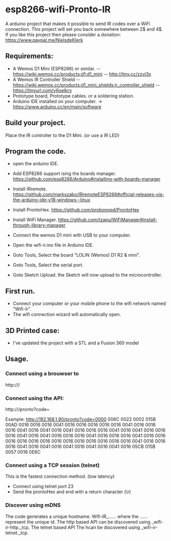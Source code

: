 # esp8266-wifi-Pronto-IR
A arduino project that makes it possible to send IR codes over a WiFi connection.
This project will set you back somewhere between 2$ and 4$. 
If you like this project then please consider a donation: https://www.paypal.me/NielsdeKlerk

## Requirements:
- A Wemos D1 Mini (ESP8266) or similar.
  -- https://wiki.wemos.cc/products:d1:d1_mini
  -- http://tiny.cc/zzvj3y
- A Wemos IR Controller Shield
  -- https://wiki.wemos.cc/products:d1_mini_shields:ir_controller_shield
  -- https://tinyurl.com/y6oelkry
- Prototype board, Prototype cables. or a soldering station.
- Arduino IDE installed on your computer. -> https://www.arduino.cc/en/main/software

## Build your project.
Place the IR controller to the D1 Mini.
(or use a IR LED)

## Program the code.
- open the arduino IDE.
- Add ESP8266 support ising the boards manager. https://github.com/esp8266/Arduino#installing-with-boards-manager
- Install IRremote. https://github.com/markszabo/IRremoteESP8266#official-releases-via-the-arduino-ide-v18-windows--linux
- Install ProntoHex. https://github.com/probonopd/ProntoHex
- Install WiFi Manager. https://github.com/tzapu/WiFiManager#install-through-library-manager

- Connect the wemos D1 mini with USB to your computer.
- Open the wifi-ir.ino file in Arduino IDE.
- Goto Tools, Select the board "LOLIN (Wemos) D1 R2 & mini".
- Goto Tools, Select the serial port.
- Goto Sketch Upload. the Sketch will now upload to the microcontroller.


## First run.
- Connect your computer or your mobile phone to the wifi network named "Wifi-Ir".
- The wifi connection wizard will automatically open.

## 3D Printed case:
- I've updated the project with a STL and a Fusion 360 model

## Usage.

### Connect using a brouwser to
http://<ipaddress of wifi-ir>/

### Connect using the API:
http://<ipaddress of wifi-ir>/pronto?code=<PRONTO HEX>

Example:
http://192.168.1.90/pronto?code=0000 006C 0022 0002 015B 00AD 0016 0016 0016 0041 0016 0016 0016 0016 0016 0041 0016 0016 0016 0041 0016 0041 0016 0041 0016 0016 0016 0041 0016 0041 0016 0016 0016 0041 0016 0041 0016 0016 0016 0041 0016 0016 0016 0041 0016 0016 0016 0016 0016 0016 0016 0016 0016 0016 0016 0016 0016 0041 0016 0016 0016 0041 0016 0041 0016 0041 0016 0041 0016 0041 0016 05CB 015B 0057 0016 0E6C

### Connect using a TCP session (telnet)

This is the fastest connection method. (low latency)

- Connect using telnet port 23
- Send the prontoHex and end with a return character (\r)

### Discover using mDNS

The code generates a unique hostname. Wifi-IR_...... where the ...... represent the unique id.
The http based API can be discovered using _wifi-ir-http._tcp.
The telnet based API The hcan be discovered using _wifi-ir-telnet._tcp.
